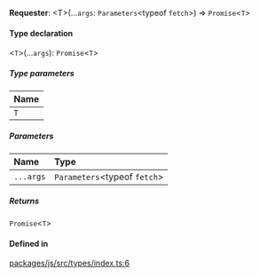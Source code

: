 **Requester**: <T\>(...`args`: `Parameters`<typeof `fetch`\>) => `Promise`<`T`\>

#### Type declaration

<`T`\>(...`args`): `Promise`<`T`\>

##### Type parameters

| Name |
| :--- |
| `T`  |

##### Parameters

| Name      | Type                          |
| :-------- | :---------------------------- |
| `...args` | `Parameters`<typeof `fetch`\> |

##### Returns

`Promise`<`T`\>

#### Defined in

[packages/js/src/types/index.ts:6](https://github.com/fastlogs-docs.khulnasoft.com/js/blob/f0f78e6/packages/js/src/types/index.ts#L6)
